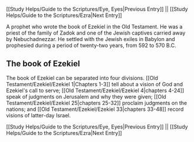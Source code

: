 [[Study Helps/Guide to the Scriptures/Eye, Eyes|Previous Entry]]  ||  [[Study Helps/Guide to the Scriptures/Ezra|Next Entry]]

 A prophet who wrote the book of Ezekiel in the Old Testament. He was a priest of the family of Zadok and one of the Jewish captives carried away by Nebuchadnezzar. He settled with the Jewish exiles in Babylon and prophesied during a period of twenty-two years, from 592 to 570 B.C.

## The book of Ezekiel

 The book of Ezekiel can be separated into four divisions. [[Old Testament/Ezekiel/Ezekiel 1|Chapters 1-3]] tell about a vision of God and Ezekiel's call to serve; [[Old Testament/Ezekiel/Ezekiel 4|chapters 4-24]] speak of judgments on Jerusalem and why they were given; [[Old Testament/Ezekiel/Ezekiel 25|chapters 25-32]] proclaim judgments on the nations; and [[Old Testament/Ezekiel/Ezekiel 33|chapters 33-48]] record visions of latter-day Israel.

[[Study Helps/Guide to the Scriptures/Eye, Eyes|Previous Entry]]  ||  [[Study Helps/Guide to the Scriptures/Ezra|Next Entry]]